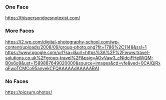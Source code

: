 ### One Face
https://thispersondoesnotexist.com/

### More Faces
https://i2.wp.com/digital-photography-school.com/wp-content/uploads/2008/09/group-photo.png?fit=1786%2C1148&ssl=1
https://www.google.com/url?sa=i&url=https%3A%2F%2Fwww.travel-solutions.co.uk%2Fgroup-travel%2F&psig=AOvVaw3_cNIdciFHeWiQM-B0s6o9&ust=1589887649020000&source=images&cd=vfe&ved=0CAIQjRxqFwoTCMCo95anvekCFQAAAAAdAAAAABAI

### No Faces
https://picsum.photos/